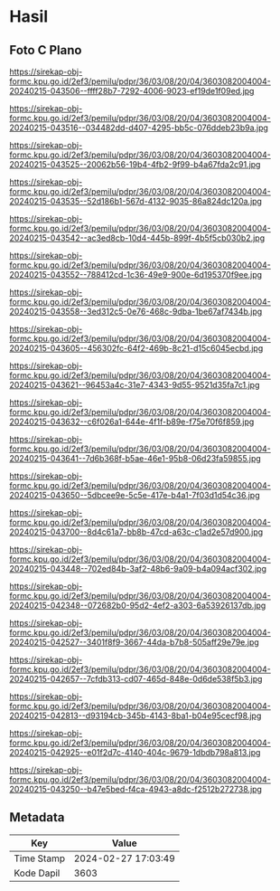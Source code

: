 # Hasil

## Foto C Plano

https://sirekap-obj-formc.kpu.go.id/2ef3/pemilu/pdpr/36/03/08/20/04/3603082004004-20240215-043506--ffff28b7-7292-4006-9023-ef19de1f09ed.jpg

https://sirekap-obj-formc.kpu.go.id/2ef3/pemilu/pdpr/36/03/08/20/04/3603082004004-20240215-043516--034482dd-d407-4295-bb5c-076ddeb23b9a.jpg

https://sirekap-obj-formc.kpu.go.id/2ef3/pemilu/pdpr/36/03/08/20/04/3603082004004-20240215-043525--20062b56-19b4-4fb2-9f99-b4a67fda2c91.jpg

https://sirekap-obj-formc.kpu.go.id/2ef3/pemilu/pdpr/36/03/08/20/04/3603082004004-20240215-043535--52d186b1-567d-4132-9035-86a824dc120a.jpg

https://sirekap-obj-formc.kpu.go.id/2ef3/pemilu/pdpr/36/03/08/20/04/3603082004004-20240215-043542--ac3ed8cb-10d4-445b-899f-4b5f5cb030b2.jpg

https://sirekap-obj-formc.kpu.go.id/2ef3/pemilu/pdpr/36/03/08/20/04/3603082004004-20240215-043552--788412cd-1c36-49e9-900e-6d195370f9ee.jpg

https://sirekap-obj-formc.kpu.go.id/2ef3/pemilu/pdpr/36/03/08/20/04/3603082004004-20240215-043558--3ed312c5-0e76-468c-9dba-1be67af7434b.jpg

https://sirekap-obj-formc.kpu.go.id/2ef3/pemilu/pdpr/36/03/08/20/04/3603082004004-20240215-043605--456302fc-64f2-469b-8c21-d15c6045ecbd.jpg

https://sirekap-obj-formc.kpu.go.id/2ef3/pemilu/pdpr/36/03/08/20/04/3603082004004-20240215-043621--96453a4c-31e7-4343-9d55-9521d35fa7c1.jpg

https://sirekap-obj-formc.kpu.go.id/2ef3/pemilu/pdpr/36/03/08/20/04/3603082004004-20240215-043632--c6f026a1-644e-4f1f-b89e-f75e70f6f859.jpg

https://sirekap-obj-formc.kpu.go.id/2ef3/pemilu/pdpr/36/03/08/20/04/3603082004004-20240215-043641--7d6b368f-b5ae-46e1-95b8-06d23fa59855.jpg

https://sirekap-obj-formc.kpu.go.id/2ef3/pemilu/pdpr/36/03/08/20/04/3603082004004-20240215-043650--5dbcee9e-5c5e-417e-b4a1-7f03d1d54c36.jpg

https://sirekap-obj-formc.kpu.go.id/2ef3/pemilu/pdpr/36/03/08/20/04/3603082004004-20240215-043700--8d4c61a7-bb8b-47cd-a63c-c1ad2e57d900.jpg

https://sirekap-obj-formc.kpu.go.id/2ef3/pemilu/pdpr/36/03/08/20/04/3603082004004-20240215-043448--702ed84b-3af2-48b6-9a09-b4a094acf302.jpg

https://sirekap-obj-formc.kpu.go.id/2ef3/pemilu/pdpr/36/03/08/20/04/3603082004004-20240215-042348--072682b0-95d2-4ef2-a303-6a53926137db.jpg

https://sirekap-obj-formc.kpu.go.id/2ef3/pemilu/pdpr/36/03/08/20/04/3603082004004-20240215-042527--3401f8f9-3667-44da-b7b8-505aff29e79e.jpg

https://sirekap-obj-formc.kpu.go.id/2ef3/pemilu/pdpr/36/03/08/20/04/3603082004004-20240215-042657--7cfdb313-cd07-465d-848e-0d6de538f5b3.jpg

https://sirekap-obj-formc.kpu.go.id/2ef3/pemilu/pdpr/36/03/08/20/04/3603082004004-20240215-042813--d93194cb-345b-4143-8ba1-b04e95cecf98.jpg

https://sirekap-obj-formc.kpu.go.id/2ef3/pemilu/pdpr/36/03/08/20/04/3603082004004-20240215-042925--e01f2d7c-4140-404c-9679-1dbdb798a813.jpg

https://sirekap-obj-formc.kpu.go.id/2ef3/pemilu/pdpr/36/03/08/20/04/3603082004004-20240215-043250--b47e5bed-f4ca-4943-a8dc-f2512b272738.jpg


## Metadata

| Key        | Value               |
| ---------- | ------------------- |
| Time Stamp | 2024-02-27 17:03:49 |
| Kode Dapil | 3603                |



